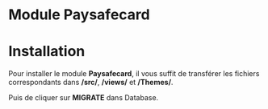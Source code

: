 # Module Paysafecard

# Installation

Pour installer le module **Paysafecard**, il vous suffit de transférer les fichiers correspondants dans **/src/**, **/views/** et **/Themes/**.

Puis de cliquer sur **MIGRATE** dans Database.
